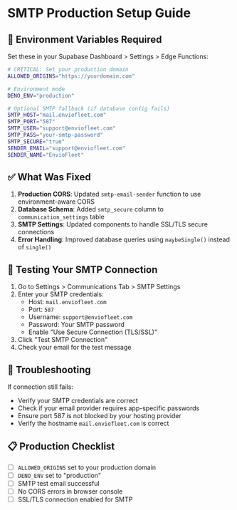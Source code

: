 # SMTP Production Setup Guide

## 🎯 Environment Variables Required

Set these in your Supabase Dashboard > Settings > Edge Functions:

```bash
# CRITICAL: Set your production domain
ALLOWED_ORIGINS="https://yourdomain.com"

# Environment mode
DENO_ENV="production"

# Optional SMTP fallback (if database config fails)
SMTP_HOST="mail.enviofleet.com"
SMTP_PORT="587"
SMTP_USER="support@enviofleet.com"
SMTP_PASS="your-smtp-password"
SMTP_SECURE="true"
SENDER_EMAIL="support@enviofleet.com"
SENDER_NAME="EnvioFleet"
```

## ✅ What Was Fixed

1. **Production CORS**: Updated `smtp-email-sender` function to use environment-aware CORS
2. **Database Schema**: Added `smtp_secure` column to `communication_settings` table
3. **SMTP Settings**: Updated components to handle SSL/TLS secure connections
4. **Error Handling**: Improved database queries using `maybeSingle()` instead of `single()`

## 🧪 Testing Your SMTP Connection

1. Go to Settings > Communications Tab > SMTP Settings
2. Enter your SMTP credentials:
   - Host: `mail.enviofleet.com`
   - Port: `587`
   - Username: `support@enviofleet.com`
   - Password: Your SMTP password
   - Enable "Use Secure Connection (TLS/SSL)"
3. Click "Test SMTP Connection"
4. Check your email for the test message

## 🔧 Troubleshooting

If connection still fails:
- Verify your SMTP credentials are correct
- Check if your email provider requires app-specific passwords
- Ensure port 587 is not blocked by your hosting provider
- Verify the hostname `mail.enviofleet.com` is correct

## 📋 Production Checklist

- [ ] `ALLOWED_ORIGINS` set to your production domain
- [ ] `DENO_ENV` set to "production"
- [ ] SMTP test email successful
- [ ] No CORS errors in browser console
- [ ] SSL/TLS connection enabled for SMTP